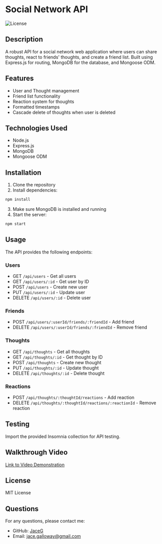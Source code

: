 # Social Network API

![License](https://img.shields.io/badge/License-MIT-blue.svg)

## Description
A robust API for a social network web application where users can share thoughts, react to friends' thoughts, and create a friend list. Built using Express.js for routing, MongoDB for the database, and Mongoose ODM.

## Features
- User and Thought management
- Friend list functionality
- Reaction system for thoughts
- Formatted timestamps
- Cascade delete of thoughts when user is deleted

## Technologies Used
- Node.js
- Express.js
- MongoDB
- Mongoose ODM

## Installation
1. Clone the repository
2. Install dependencies:
```bash
npm install
```
3. Make sure MongoDB is installed and running
4. Start the server:
```bash
npm start
```

## Usage
The API provides the following endpoints:

### Users
- GET `/api/users` - Get all users
- GET `/api/users/:id` - Get user by ID
- POST `/api/users` - Create new user
- PUT `/api/users/:id` - Update user
- DELETE `/api/users/:id` - Delete user

### Friends
- POST `/api/users/:userId/friends/:friendId` - Add friend
- DELETE `/api/users/:userId/friends/:friendId` - Remove friend

### Thoughts
- GET `/api/thoughts` - Get all thoughts
- GET `/api/thoughts/:id` - Get thought by ID
- POST `/api/thoughts` - Create new thought
- PUT `/api/thoughts/:id` - Update thought
- DELETE `/api/thoughts/:id` - Delete thought

### Reactions
- POST `/api/thoughts/:thoughtId/reactions` - Add reaction
- DELETE `/api/thoughts/:thoughtId/reactions/:reactionId` - Remove reaction

## Testing
Import the provided Insomnia collection for API testing.

## Walkthrough Video
[Link to Video Demonstration](https://drive.google.com/file/d/1VNyI7fumdOaYgRF91ddvDEMG6P-s06rD/view?usp=sharing)

## License
MIT License

## Questions
For any questions, please contact me:
- GitHub: [JaceG](https://github.com/JaceG)
- Email: jace.galloway@gmail.com
